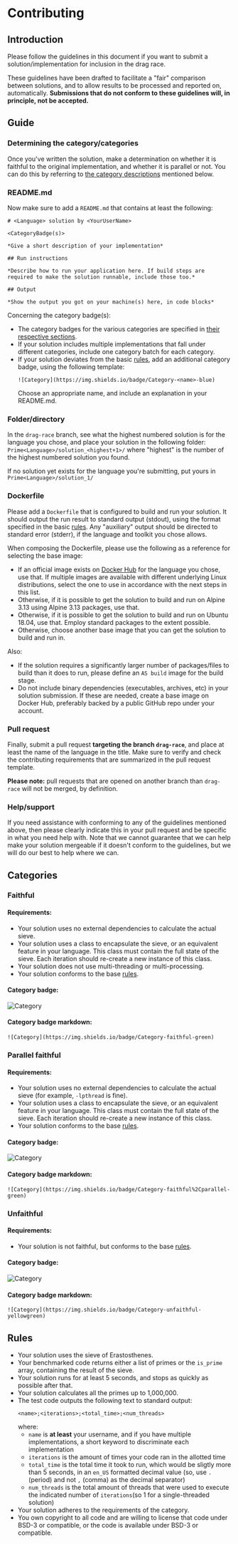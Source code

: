 # Contributing

## Introduction
Please follow the guidelines in this document if you want to submit a solution/implementation for inclusion in the drag race.

These guidelines have been drafted to facilitate a "fair" comparison between solutions, and to allow results to be processed and reported on, automatically. **Submissions that do not conform to these guidelines will, in principle, not be accepted.**

## Guide

### Determining the category/categories
Once you've written the solution, make a determination on whether it is faithful to the original implementation, and whether it is parallel or not.
You can do this by referring to [the category descriptions](#Categories) mentioned below.

### README.md
Now make sure to add a `README.md` that contains at least the following:

```
# <Language> solution by <YourUserName>

<CategoryBadge(s)>

*Give a short description of your implementation*

## Run instructions

*Describe how to run your application here. If build steps are required to make the solution runnable, include those too.*

## Output

*Show the output you got on your machine(s) here, in code blocks*
```

Concerning the category badge(s):
* The category badges for the various categories are specified in [their respective sections](#Categories).
* If your solution includes multiple implementations that fall under different categories, include one category batch for each category.
* If your solution deviates from the basic [rules](#Rules), add an additional category badge, using the following template:
  ```
  ![Category](https://img.shields.io/badge/Category-<name>-blue)
  ```
  Choose an appropriate name, and include an explanation in your README.md.

### Folder/directory
In the  `drag-race` branch, see what the highest numbered solution is for the language you chose, and place your solution in the following folder:
`Prime<Language>/solution_<highest+1>/` where "highest" is the number of the highest numbered solution you found. 

If no solution yet exists for the language you're submitting, put yours in `Prime<Language>/solution_1/`

### Dockerfile
Please add a `Dockerfile` that is configured to build and run your solution. It should output the run result to standard output (stdout), using the format specified in the basic [rules](#Rules). Any "auxiliary" output should be directed to standard error (stderr), if the language and toolkit you chose allows.

When composing the Dockerfile, please use the following as a reference for selecting the base image:
* If an official image exists on [Docker Hub](https://hub.docker.com/) for the language you chose, use that. If multiple images are available with different underlying Linux distributions, select the one to use in accordance with the next steps in this list.
* Otherwise, if it is possible to get the solution to build and run on Alpine 3.13 using Alpine 3.13 packages, use that.
* Otherwise, if it is possible to get the solution to build and run on Ubuntu 18.04, use that. Employ standard packages to the extent possible.
* Otherwise, choose another base image that you can get the solution to build and run in.

Also:
* If the solution requires a significantly larger number of packages/files to build than it does to run, please define an `AS build` image for the build stage.
* Do not include binary dependencies (executables, archives, etc) in your solution submission. If these are needed, create a base image on Docker Hub, preferably backed by a public GitHub repo under your account.

### Pull request
Finally, submit a pull request **targeting the branch `drag-race`**, and place at least the name of the language in the title. Make sure to verify and check the contributing requirements that are summarized in the pull request template.

**Please note:** pull requests that are opened on another branch than `drag-race` will not be merged, by definition.

### Help/support
If you need assistance with conforming to any of the guidelines mentioned above, then please clearly indicate this in your pull request and be specific in what you need help with. 
Note that we cannot guarantee that we can help make your solution mergeable if it doesn't conform to the guidelines, but we will do our best to help where we can. 

## Categories

### Faithful

#### Requirements:

* Your solution uses no external dependencies to calculate the actual sieve.
* Your solution uses a class to encapsulate the sieve, or an equivalent feature in your language. This class must contain the full state of the sieve. Each iteration should re-create a new instance of this class.
* Your solution does not use multi-threading or multi-processing.
* Your solution conforms to the base [rules](#Rules).

#### Category badge:

![Category](https://img.shields.io/badge/Category-faithful-green)

#### Category badge markdown:

```
![Category](https://img.shields.io/badge/Category-faithful-green)
```

### Parallel faithful

#### Requirements:

* Your solution uses no external dependencies to calculate the actual sieve (for example, `-lpthread` is fine).
* Your solution uses a class to encapsulate the sieve, or an equivalent feature in your language. This class must contain the full state of the sieve. Each iteration should re-create a new instance of this class.
* Your solution conforms to the base [rules](#Rules).

#### Category badge:

![Category](https://img.shields.io/badge/Category-faithful%2Cparallel-green)

#### Category badge markdown:

```
![Category](https://img.shields.io/badge/Category-faithful%2Cparallel-green)
```

### Unfaithful

#### Requirements:
* Your solution is not faithful, but conforms to the base [rules](#Rules).

#### Category badge:

![Category](https://img.shields.io/badge/Category-unfaithful-yellowgreen)

#### Category badge markdown:

```
![Category](https://img.shields.io/badge/Category-unfaithful-yellowgreen)
```

## Rules

* Your solution uses the sieve of Erastosthenes.
* Your benchmarked code returns either a list of primes or the `is_prime` array, containing the result of the sieve.
* Your solution runs for at least 5 seconds, and stops as quickly as possible after that.
* Your solution calculates all the primes up to 1,000,000.
* The test code outputs the following text to standard output:
   ```
   <name>;<iterations>;<total_time>;<num_threads>
   ```
   where:
   * `name` is **at least** your username, and if you have multiple implementations, a short keyword to discriminate each implementation
   * `iterations` is the amount of times your code ran in the allotted time
   * `total_time` is the total time it took to run, which would be sligtly more than 5 seconds, in an `en_US` formatted decimal value (so, use `.` (period) and not `,` (comma) as the decimal separator)
   * `num_threads` is the total amount of threads that were used to execute the indicated number of `iterations`(so 1 for a single-threaded solution)
* Your solution adheres to the requirements of the category.
* You own copyright to all code and are willing to license that code under BSD-3 or compatible, or the code is available under BSD-3 or compatible.
